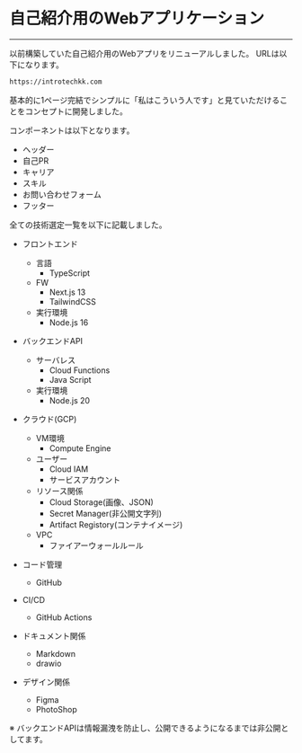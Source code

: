 # 自己紹介用のWebアプリケーション
---

以前構築していた自己紹介用のWebアプリをリニューアルしました。
URLは以下になります。

```bash
https://introtechkk.com
```

基本的に1ページ完結でシンプルに「私はこういう人です」と見ていただけることをコンセプトに開発しました。

コンポーネントは以下となります。
- ヘッダー
- 自己PR
- キャリア
- スキル
- お問い合わせフォーム
- フッター

全ての技術選定一覧を以下に記載しました。

- フロントエンド
  - 言語 
    - TypeScript
  - FW 
    - Next.js 13
    - TailwindCSS
  - 実行環境
    - Node.js 16
    
- バックエンドAPI
  - サーバレス
    - Cloud Functions
    - Java Script
  - 実行環境
    - Node.js 20
 
- クラウド(GCP) 
  - VM環境
    - Compute Engine
  - ユーザー
    - Cloud IAM
    - サービスアカウント
  - リソース関係
    - Cloud Storage(画像、JSON)
    - Secret Manager(非公開文字列)
    - Artifact Registory(コンテナイメージ)
  - VPC
    - ファイアーウォールルール

- コード管理
  - GitHub

- CI/CD
  - GitHub Actions

- ドキュメント関係
  - Markdown
  - drawio
- デザイン関係
  - Figma
  - PhotoShop

※ バックエンドAPIは情報漏洩を防止し、公開できるようになるまでは非公開としてます。
